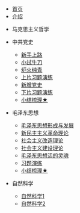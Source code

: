 <!-- 侧边导航栏 -->
* [首页](README)
* [介绍](/guide)
<!-- 加一个斜杠在是寻找文件夹，不加斜杠是寻找文件 -->
* 马克思主义哲学

* 中共党史
    * [新手上路](zgds/xssl/)
    * [小试牛刀](zgds/xsnd/)
    * [炉火纯青](zgds/lhcq/)
    * [上片习题演练](zgds/spxtyl/)
    * [新增党史](zgds/xzds/)
    * [下片习题演练](zgds/xpxtyl/)
    * [小结梳理★](zgds/xjsl/)
* 毛泽东思想
    * [毛泽东思想形成与发展](mzdsx/mzdsxxcyfz/)
    * [新民主主义革命理论](mzdsx/xmzzygmll/)
    * [社会主义改造理论](mzdsx/shzygzll/)
    * [社会主义建设理论](mzdsx/shzyjsll/)
    * [毛泽东思想活的灵魂](mzdsx/mzdsxhdlh/)
    * [习题演练](mzdsx/xtyl/)
    * [小结梳理★](mzdsx/xjsl/)
* 自然科学
    * [自然科学1](zrkx/zrkx1/)
    * [自然科学2](zrkx/zrkx2/)